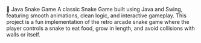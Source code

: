 🐍 Java Snake Game
A classic Snake Game built using Java and Swing, featuring smooth animations, clean logic, and interactive gameplay. This project is a fun implementation of the retro arcade snake game where the player controls a snake to eat food, grow in length, and avoid collisions with walls or itself.
